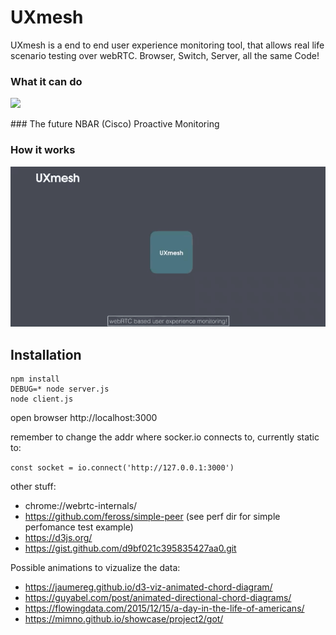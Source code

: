 # UXmesh

UXmesh is a end to end user experience monitoring tool, that allows real life scenario testing over webRTC.
Browser, Switch, Server, all the same Code!

### What it can do

![](cisco_code4catalyst_gif2.gif)

### The future
NBAR (Cisco)
Proactive Monitoring

### How it works

![](cisco_code4catalyst_gif1.gif)

## Installation

```
npm install
DEBUG=* node server.js
node client.js
```

open browser http://localhost:3000

remember to change the addr where socker.io connects to, currently static to:

`const socket = io.connect('http://127.0.0.1:3000')`

other stuff:

  * chrome://webrtc-internals/
  * https://github.com/feross/simple-peer (see perf dir for simple perfomance test example)
  * https://d3js.org/
  * https://gist.github.com/d9bf021c395835427aa0.git

Possible animations to vizualize the data:

  * https://jaumereg.github.io/d3-viz-animated-chord-diagram/
  * https://guyabel.com/post/animated-directional-chord-diagrams/
  * https://flowingdata.com/2015/12/15/a-day-in-the-life-of-americans/
  * https://mimno.github.io/showcase/project2/got/
